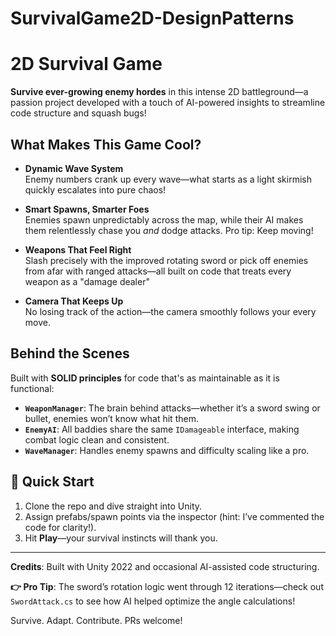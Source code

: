 # SurvivalGame2D-DesignPatterns
#  2D Survival Game

**Survive ever-growing enemy hordes** in this intense 2D battleground—a passion project developed with a touch of AI-powered insights to streamline code structure and squash bugs!  

##  What Makes This Game Cool?  
- **Dynamic Wave System**  
Enemy numbers crank up every wave—what starts as a light skirmish quickly escalates into pure chaos!  

- **Smart Spawns, Smarter Foes**  
Enemies spawn unpredictably across the map, while their AI makes them relentlessly chase you *and* dodge attacks. Pro tip: Keep moving!  

- **Weapons That Feel Right**  
Slash precisely with the improved rotating sword or pick off enemies from afar with ranged attacks—all built on code that treats every weapon as a "damage dealer" 

- **Camera That Keeps Up**  
No losing track of the action—the camera smoothly follows your every move.  

##  Behind the Scenes  
Built with **SOLID principles** for code that's as maintainable as it is functional:  
- **`WeaponManager`**: The brain behind attacks—whether it’s a sword swing or bullet, enemies won’t know what hit them.  
- **`EnemyAI`**: All baddies share the same `IDamageable` interface, making combat logic clean and consistent.  
- **`WaveManager`**: Handles enemy spawns and difficulty scaling like a pro.  

## 🚀 Quick Start  
1. Clone the repo and dive straight into Unity.  
2. Assign prefabs/spawn points via the inspector (hint: I’ve commented the code for clarity!).  
3. Hit **Play**—your survival instincts will thank you.  



---

**Credits**: Built with Unity 2022 and occasional AI-assisted code structuring. 

**👉 Pro Tip**: The sword’s rotation logic went through 12 iterations—check out `SwordAttack.cs` to see how AI helped optimize the angle calculations!  

Survive. Adapt. Contribute. PRs welcome!   
